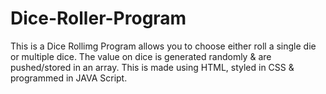# Dice-Roller-Program

This is a Dice Rollimg Program allows you to choose
either roll a single die or multiple dice. The value
on dice is generated randomly & are pushed/stored in
an array. This is made using HTML, styled in CSS &
programmed in JAVA Script.
